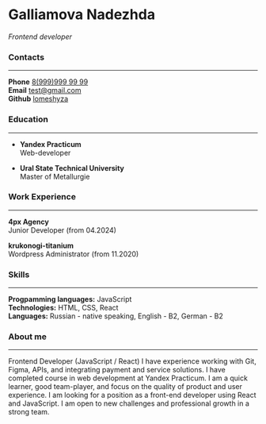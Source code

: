 # Galliamova Nadezhda

_Frontend developer_

### Contacts
***

**Phone** [8(999)999 99 99](tel:89999999999)  
**Email** [test@gmail.com](mailto:test@gmail.com)  
**Github** [lomeshyza](https://github.com/lomeshyza/)

### Education
***

* **Yandex Practicum**  
Web-developer

* **Ural State Technical University**  
Master of Metallurgie

### Work Experience
***

**4px Agency**  
Junior Developer (from 04.2024) 

**krukonogi-titanium**  
Wordpress Administrator (from 11.2020) 

### Skills
***

**Progpamming languages:** JavaScript  
**Technologies:** HTML, CSS, React  
**Languages:** Russian - native speaking, English - B2, German - B2

### About me
***
Frontend Developer (JavaScript / React) I have experience working with Git, Figma, APIs, and integrating payment and service solutions. I have completed course in web development at Yandex Practicum. I am a quick learner, good team-player, and focus on the quality of product and user experience.
I am looking for a position as a front-end developer using React and JavaScript. I am open to new challenges and professional growth in a strong team.